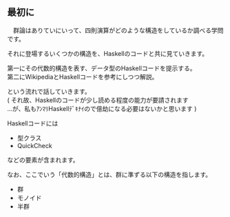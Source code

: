 ## 最初に
　群論はありていにいって、四則演算がどのような構造をしているか調べる学問です。

それに登場するいくつかの構造を、Haskellのコードと共に見ていきます。

第一にその代数的構造を表す、データ型のHaskellコードを提示する。  
第二にWikipediaとHaskellコードを参考にしつつ解説。

という流れで話していきます。  
( それ故、Haskellのコードが少し読める程度の能力が要請されます  
  …が、私もｱﾝﾏﾘHaskellﾃﾞｷﾅｲので億劫になる必要はないかと思います )

Haskellコードには

- 型クラス
- QuickCheck

などの要素が含まれます。

なお、ここでいう「代数的構造」とは、群に準ずる以下の構造を指します。
- 群
- モノイド
- 半群
